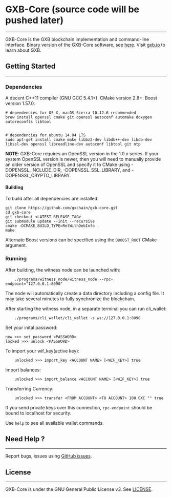 # GXB-Core (source code will be pushed later)
---------------

GXB-Core is the GXB blockchain implementation and command-line interface.  Binary version of the GXB-Core software, see [here](https://github.com/gxchain/gxb-release/releases). Visit [gxb.io](https://www.gxb.io/) to learn about GXB.

## Getting Started
---------------

### Dependencies
A decent C++11 compiler (GNU GCC 5.4.1+). CMake version 2.8+. Boost version 1.57.0.
```
# dependencies for OS X, macOS Sierra 10.12.6 recommended
brew install openssl cmake git openssl autoconf automake doxygen autoreconfls libtool


# dependencies for ubuntu 14.04 LTS
sudo apt-get install cmake make libbz2-dev libdb++-dev libdb-dev libssl-dev openssl libreadline-dev autoconf libtool git ntp

```
**NOTE**: GXB-Core requires an OpenSSL version in the 1.0.x series. If your system OpenSSL version is newer, then you will need to manually provide an older version of OpenSSL and specify it to CMake using -DOPENSSL_INCLUDE_DIR, -DOPENSSL_SSL_LIBRARY, and -DOPENSSL_CRYPTO_LIBRARY.

#### Building

To build after all dependencies are installed:

    git clone https://github.com/gxchain/gxb-core.git
    cd gxb-core
    git checkout <LATEST_RELEASE_TAG>
    git submodule update --init --recursive
    cmake -DCMAKE_BUILD_TYPE=RelWithDebInfo .
    make

Alternate Boost versions can be specified using the `DBOOST_ROOT` CMake argument. 

### Running
After building, the witness node can be launched with:
```
    ./programs/witness_node/witness_node --rpc-endpoint="127.0.0.1:8090"
```
The node will automatically create a data directory including a config file. It may take several minutes to fully synchronize
the blockchain. 

After starting the witness node, in a separate terminal you can run cli_wallet:
```
    ./programs/cli_wallet/cli_wallet -s ws://127.0.0.1:8090
```
Set your inital password:
```
new >>> set_password <PASSWORD>
locked >>> unlock <PASSWORD>
```
To import your wif_key(active key):
```
    unlocked >>> import_key <ACCOUNT NAME> [<WIF_KEY>] true
```
Import balances:
```
    unlocked >>> import_balance <ACCOUNT NAME> [<WIF_KEY>] true
```   
Transferring Currency:
```
    unlocked >>> transfer <FROM ACCOUNT> <TO ACCOUNT> 100 GXC "" true 
```

If you send private keys over this connection, `rpc-endpoint` should be bound to localhost for security.

Use `help` to see all available wallet commands. 

## Need Help ?
---------------
Report bugs, issues using [GitHub issues](https://github.com/gxchain/gxb-core/issues/new).

## License
---------------
GXB-Core is under the GNU General Public License v3. See [LICENSE](https://github.com/gxchain/gxb-core/blob/master/LICENSE).
